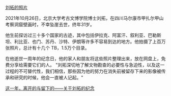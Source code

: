 [刘拓的照片](https://www.ruanyifeng.com/blog/2022/11/weekly-issue-229.html)

2021年10月26日，北京大学考古文博学院博士刘拓，在四川马尔康市甲扎尔甲山考察洞窟壁画时，不幸坠崖去世，终年31岁。

他生前探访过三十多个国家的古迹，其中包括伊拉克、阿富汗、叙利亚、巴勒斯坦、利比亚、也门、苏丹、沙特、伊朗等许多不容易到达的地方。他拍摄了上百万张照片，总计有十几个 TB，1.5万个目录。

在他逝世一周年的纪念日，他的家人和朋友将这些照片整理出来，放在网盘上，免费分享给需要它们的人。
"刘拓深切地了解文物勘查的必要性与急迫性，以及这一过程的不可替代性，我们相信，那些因为他的努力在消失前被留存下来的影像被传承和研究的时候，他会一直被人记起。"



[这一年，离开的与留下的——关于刘拓的纪念](https://mp.weixin.qq.com/s/CwJHo3iLOkOwGz--vFxYPg)
